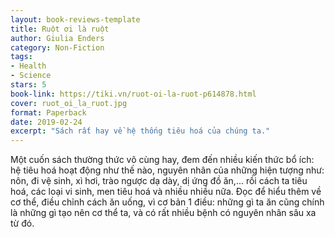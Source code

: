 ```yaml
---
layout: book-reviews-template
title: Ruột ơi là ruột
author: Giulia Enders
category: Non-Fiction
tags:
- Health
- Science
stars: 5
book-link: https://tiki.vn/ruot-oi-la-ruot-p614878.html
cover: ruot_oi_la_ruot.jpg
format: Paperback
date: 2019-02-24
excerpt: "Sách rất hay về hệ thống tiêu hoá của chúng ta."
---
```


Một cuốn sách thường thức vô cùng hay, đem đến nhiều kiến thức bổ ích: hệ tiêu hoá hoạt động như thế nào, nguyên nhân 
của những hiện tượng như: nôn, đi vệ sinh, xì hơi, trào ngược dạ dày, dị ứng đồ ăn,... rồi cách ta tiêu hoá, các loại vi 
sinh, men tiêu hoá và nhiều nhiều nữa. Đọc để hiểu thêm về cơ thể, điều chỉnh cách ăn uống, vì cơ bản 1 điều: những gì ta 
ăn cũng chính là những gì tạo nên cơ thể ta, và có rất nhiều bệnh có nguyên nhân sâu xa từ đó.
